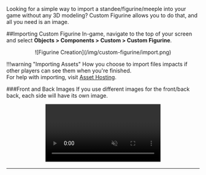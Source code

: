 Looking for a simple way to import a standee/figurine/meeple into your game without any 3D modeling? Custom Figurine allows you to do that, and all you need is an image.

##Importing Custom Figurine
In-game, navigate to the top of your screen and select **Objects > Components > Custom > Custom Figurine**.

<center>![Figurine Creation](/img/custom-figurine/import.png)</center>

!!!warning "Importing Assets"
    How you choose to import files impacts if other players can see them when you're finished.<br>For help with importing, visit [Asset Hosting](asset-importing).

###Front and Back Images
If you use different images for the front/back back, each side will have its own image.

<center>
    <video controls
        loop
        autoPlay
        muted
        src="/img/custom-figurine/example.webm">
        Sorry, your browser doesn't support embedded videos.
    </video>
</center>

---
